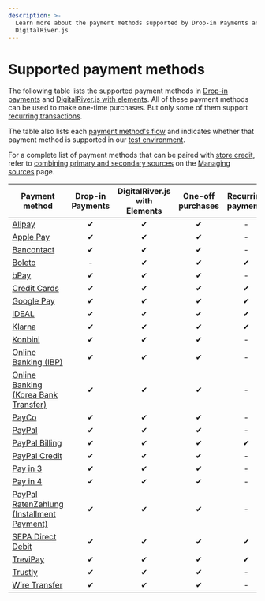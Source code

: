 ```yaml
---
description: >-
  Learn more about the payment methods supported by Drop-in Payments and
  DigitalRiver.js
---
```


# Supported payment methods

The following table lists the supported payment methods in [Drop-in payments](payments-solutions/drop-in/) and [DigitalRiver.js with elements](payments-solutions/digitalriver.js/). All of these payment methods can be used to make one-time purchases. But only some of them support [recurring transactions](sources/#reusable-or-single-use).&#x20;

The table also lists each [payment method's flow](sources/#payment-flow) and indicates whether that payment method is supported in our [test environment](broken-reference).

For a complete list of payment methods that can be paired with [store credit](../master/consumer-browsing-experience-1/common-use-cases/applying-store-credit.md), refer to [combining primary and secondary sources](sources/using-the-source-identifier.md#combining-primary-and-secondary-payment-sources) on the [Managing sources](sources/using-the-source-identifier.md) page.

| Payment method                                                                                                    | Drop-in Payments | DigitalRiver.js with Elements | One-off purchases | Recurring payments | Authentication flow |
| ----------------------------------------------------------------------------------------------------------------- | :--------------: | :---------------------------: | :---------------: | :----------------: | :-----------------: |
| [Alipay](supported-payment-methods/alipay.md)                                                                     |         ✔        |               ✔               |         ✔         |          -         |      `redirect`     |
| [Apple Pay](supported-payment-methods/apple-pay.md)                                                               |         ✔        |               ✔               |         ✔         |          -         |      `standard`     |
| [Bancontact](supported-payment-methods/bancontact.md)                                                             |         ✔        |               ✔               |         ✔         |          -         |      `redirect`     |
| [Boleto](supported-payment-methods/boleto.md)                                                                     |         -        |               ✔               |         ✔         |          ✔         |      `redirect`     |
| [bPay](supported-payment-methods/bpay.md)                                                                         |         ✔        |               ✔               |         ✔         |          -         |      `receiver`     |
| [Credit Cards](supported-payment-methods/credit-cards.md)                                                         |         ✔        |               ✔               |         ✔         |          ✔         |      `standard`     |
| [Google Pay](supported-payment-methods/google-pay.md)                                                             |         ✔        |               ✔               |         ✔         |          ✔         |      `standard`     |
| [iDEAL](supported-payment-methods/ideal.md)                                                                       |         ✔        |               ✔               |         ✔         |          ✔         |      `standard`     |
| [Klarna](supported-payment-methods/klarna.md)                                                                     |         ✔        |               ✔               |         ✔         |          ✔         |      `redirect`     |
| [Konbini](supported-payment-methods/konbini.md)                                                                   |         ✔        |               ✔               |         ✔         |          -         |      `receiver`     |
| [Online Banking (IBP)](supported-payment-methods/online-banking-ibp.md)                                           |         ✔        |               ✔               |         ✔         |          -         |      `redirect`     |
| [Online Banking (Korea Bank Transfer)](supported-payment-methods/korea-bank-transfer.md)                          |         ✔        |               ✔               |         ✔         |          -         |      `redirect`     |
| [PayCo](supported-payment-methods/payco.md)                                                                       |         ✔        |               ✔               |         ✔         |          -         |      `redirect`     |
| [PayPal](supported-payment-methods/paypal.md)                                                                     |         ✔        |               ✔               |         ✔         |          -         |      `redirect`     |
| [PayPal Billing](supported-payment-methods/paypal-billing-agreement.md)                                           |         ✔        |               ✔               |         ✔         |          ✔         |      `redirect`     |
| [PayPal Credit](supported-payment-methods/paypal-credit.md)                                                       |         ✔        |               ✔               |         ✔         |          -         |      `redirect`     |
| [Pay in 3](supported-payment-methods/paypal-pay-in-3.md)                                                          |         ✔        |               ✔               |         ✔         |          -         |      `redirect`     |
| [Pay in 4](supported-payment-methods/paypal-pay-in-4.md)                                                          |         ✔        |               ✔               |         ✔         |          -         |      `redirect`     |
| [PayPal RatenZahlung (Installment Payment)](supported-payment-methods/paypal-ratenzahlung-installment-payment.md) |         ✔        |               ✔               |         ✔         |          -         |      `redirect`     |
| [SEPA Direct Debit](supported-payment-methods/sepa-direct-debit.md)                                               |         ✔        |               ✔               |         ✔         |          ✔         |      `redirect`     |
| [TreviPay](supported-payment-methods/trevipay.md)                                                                 |         ✔        |               ✔               |         ✔         |          ✔         |      `redirect`     |
| [Trustly](supported-payment-methods/trustly.md)                                                                   |         ✔        |               ✔               |         ✔         |          -         |      `redirect`     |
| [Wire Transfer](supported-payment-methods/wire-transfer.md)                                                       |         ✔        |               ✔               |         ✔         |          -         |      `receiver`     |
